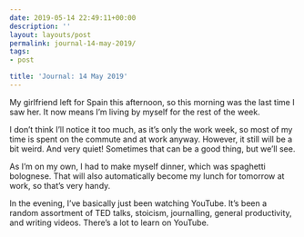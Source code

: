 ```yaml
---
date: 2019-05-14 22:49:11+00:00
description: ''
layout: layouts/post
permalink: journal-14-may-2019/
tags:
- post

title: 'Journal: 14 May 2019'
---
```


<p>My girlfriend left for Spain this afternoon, so this morning was the last time I saw her. It now means I’m living by myself for the rest of the week.</p>
<p>I don’t think I’ll notice it too much, as it’s only the work week, so most of my time is spent on the commute and at work anyway. However, it still will be a bit weird. And very quiet! Sometimes that can be a good thing, but we’ll see.</p>
<p>As I’m on my own, I had to make myself dinner, which was spaghetti bolognese. That will also automatically become my lunch for tomorrow at work, so that’s very handy.</p>
<p>In the evening, I’ve basically just been watching YouTube. It’s been a random assortment of TED talks, stoicism, journalling, general productivity, and writing videos. There’s a lot to learn on YouTube.</p>
